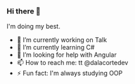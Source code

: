 ### Hi there 👋

<!--
**dalacorte/dalacorte** is a ✨ _special_ ✨ repository because its `README.md` (this file) appears on your GitHub profile.

Here are some ideas to get you started:

- 🔭 I’m currently working on ...
- 🌱 I’m currently learning ...
- 👯 I’m looking to collaborate on ...
- 🤔 I’m looking for help with ...
- 💬 Ask me about ...
- 📫 How to reach me: ...
- 😄 Pronouns: ...
- ⚡ Fun fact: ...
-->

I'm doing my best.
  
- 🔭 I’m currently working on Talk
- 🌱 I’m currently learning C#
- 🤔 I’m looking for help with Angular
- 📫 How to reach me: tt @dalacortedev
- ⚡ Fun fact: I'm always studying OOP
